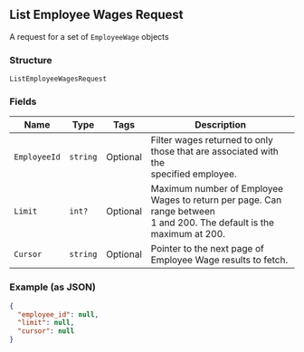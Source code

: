 ## List Employee Wages Request

A request for a set of `EmployeeWage` objects

### Structure

`ListEmployeeWagesRequest`

### Fields

| Name | Type | Tags | Description |
|  --- | --- | --- | --- |
| `EmployeeId` | `string` | Optional | Filter wages returned to only those that are associated with the<br>specified employee. |
| `Limit` | `int?` | Optional | Maximum number of Employee Wages to return per page. Can range between<br>1 and 200. The default is the maximum at 200. |
| `Cursor` | `string` | Optional | Pointer to the next page of Employee Wage results to fetch. |

### Example (as JSON)

```json
{
  "employee_id": null,
  "limit": null,
  "cursor": null
}
```

